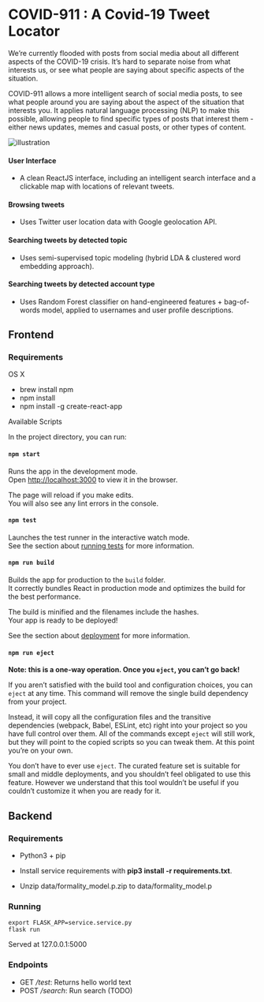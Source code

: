 # COVID-911 : A Covid-19 Tweet Locator

We’re currently flooded with posts from social media about all different aspects of the COVID-19 crisis. It’s hard to separate noise from what interests us, or see what people are saying about specific aspects of the situation.

COVID-911 allows a more intelligent search of social media posts, to see what people around you are saying about the aspect of the situation that interests you. It applies natural language processing (NLP) to make this possible, allowing people to find specific types of posts that interest them - either news updates, memes and casual posts, or other types of content.

![illustration](https://user-images.githubusercontent.com/52980739/82765523-5165f580-9e20-11ea-93d2-38faa8ae2871.png)

#### User Interface
* A clean ReactJS interface, including an intelligent search interface and a clickable map with locations of relevant tweets.
#### Browsing tweets
* Uses Twitter user location data with Google geolocation API.
#### Searching tweets by detected topic
* Uses semi-supervised topic modeling (hybrid LDA & clustered word embedding approach).
#### Searching tweets by detected account type
* Uses Random Forest classifier on hand-engineered features + bag-of-words model, applied to usernames and user profile descriptions.

## Frontend

### Requirements

OS X
* brew install npm
* npm install
* npm install -g create-react-app

Available Scripts

In the project directory, you can run:

#### `npm start`

Runs the app in the development mode.<br />
Open [http://localhost:3000](http://localhost:3000) to view it in the browser.

The page will reload if you make edits.<br />
You will also see any lint errors in the console.

#### `npm test`

Launches the test runner in the interactive watch mode.<br />
See the section about [running tests](https://facebook.github.io/create-react-app/docs/running-tests) for more information.

#### `npm run build`

Builds the app for production to the `build` folder.<br />
It correctly bundles React in production mode and optimizes the build for the best performance.

The build is minified and the filenames include the hashes.<br />
Your app is ready to be deployed!

See the section about [deployment](https://facebook.github.io/create-react-app/docs/deployment) for more information.

#### `npm run eject`

**Note: this is a one-way operation. Once you `eject`, you can’t go back!**

If you aren’t satisfied with the build tool and configuration choices, you can `eject` at any time. This command will remove the single build dependency from your project.

Instead, it will copy all the configuration files and the transitive dependencies (webpack, Babel, ESLint, etc) right into your project so you have full control over them. All of the commands except `eject` will still work, but they will point to the copied scripts so you can tweak them. At this point you’re on your own.

You don’t have to ever use `eject`. The curated feature set is suitable for small and middle deployments, and you shouldn’t feel obligated to use this feature. However we understand that this tool wouldn’t be useful if you couldn’t customize it when you are ready for it.

## Backend

### Requirements

* Python3 + pip

* Install service requirements with **pip3 install -r requirements.txt**.

* Unzip data/formality_model.p.zip to data/formality_model.p

### Running

~~~~
export FLASK_APP=service.service.py
flask run
~~~~

Served at 127.0.0.1:5000

### Endpoints

* GET */test*: Returns hello world text
* POST */search*: Run search (TODO)
